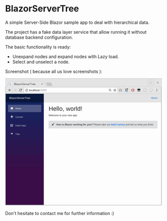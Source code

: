 # BlazorServerTree

A simple Server-Side Blazor sample app to deal with hierarchical data.

The project has a fake data layer service that allow running it without database backend configuration.

The basic functionality is ready:

* Unexpand nodes and expand nodes with Lazy load.
* Select and unselect a node.

Screenshot ( because all us love screenshots ):

![screenshot](./screenshots/screenshot_small.gif)

Don't hesitate to contact me for further information :)

